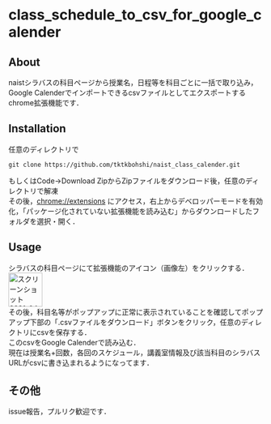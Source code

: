 # class_schedule_to_csv_for_google_calender
## About  
naistシラバスの科目ページから授業名，日程等を科目ごとに一括で取り込み，Google Calenderでインポートできるcsvファイルとしてエクスポートするchrome拡張機能です．

## Installation  
任意のディレクトリで  
```
git clone https://github.com/tktkbohshi/naist_class_calender.git
```
もしくはCode->Download ZipからZipファイルをダウンロード後，任意のディレクトリで解凍  
その後，[chrome://extensions](chrome://extensions) にアクセス，右上からデベロッパーモードを有効化，「パッケージ化されていない拡張機能を読み込む」からダウンロードしたフォルダを選択・開く．
## Usage  
シラバスの科目ページにて拡張機能のアイコン（画像左）をクリックする．  
<img width="67" alt="スクリーンショット 2021-04-28 20 55 44" src="https://user-images.githubusercontent.com/62731095/116399643-1c4df880-a864-11eb-903e-f455e061f2d5.png">  
その後，科目名等がポップアップに正常に表示されていることを確認してポップアップ下部の「.csvファイルをダウンロード」ボタンをクリック，任意のディレクトリにcsvを保存する．  
このcsvをGoogle Calenderで読み込む．  
現在は授業名+回数，各回のスケジュール，講義室情報及び該当科目のシラバスURLがcsvに書き込まれるようになってます．  
## その他  
issue報告，プルリク歓迎です．
